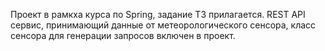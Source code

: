 Проект в рамкха курса по Spring, задание ТЗ прилагается. REST API сервис, принимающий данные от метеорологического сенсора, класс сенсора для генерации запросов включен в проект. 

